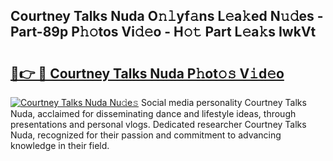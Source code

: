 ## Courtney Talks Nuda O𝚗𝚕yf𝚊ns L𝚎a𝚔ed N𝚞𝚍es - Part-89p P𝚑𝚘tos Vi𝚍𝚎o - H𝚘𝚝 Part L𝚎a𝚔s IwkVt

# <h2><a href="http://kfd5sdg.oniu.top/?m=Courtney+Talks+Nuda">🔗👉 🔴 Courtney Talks Nuda P𝚑ot𝚘𝚜 V𝚒d𝚎o</a></h2>

[![Courtney Talks Nuda Nu𝚍e𝚜](https://i.imgur.com/0qMVB7G.gif)](http://kfd5sdg.oniu.top/?m=Courtney+Talks+Nuda)
Social media personality Courtney Talks Nuda, acclaimed for disseminating dance and lifestyle ideas, through presentations and personal vlogs. Dedicated researcher Courtney Talks Nuda, recognized for their passion and commitment to advancing knowledge in their field.  
